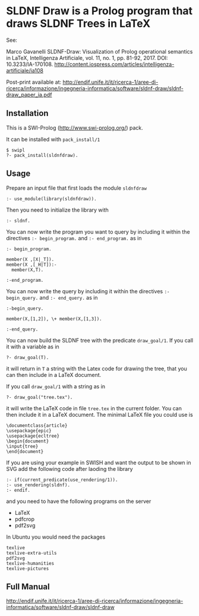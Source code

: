 SLDNF Draw is a Prolog program that draws SLDNF Trees in LaTeX
==============================================================



See:

Marco Gavanelli SLDNF-Draw: Visualization of Prolog operational semantics in LaTeX, Intelligenza Artificiale, vol. 11, no. 1, pp. 81-92, 2017. DOI: 10.3233/IA-170108.
http://content.iospress.com/articles/intelligenza-artificiale/ia108

Post-print available at: http://endif.unife.it/it/ricerca-1/aree-di-ricerca/informazione/ingegneria-informatica/software/sldnf-draw/sldnf-draw_paper_ia.pdf

Installation
------------
This is a SWI-Prolog (http://www.swi-prolog.org/) pack.

It can be installed with `pack_install/1`

    $ swipl
    ?- pack_install(sldnfdraw).

Usage
-----
Prepare an input file that first loads the module `sldnfdraw`

    :- use_module(library(sldnfdraw)).


Then you need to initialize the library with

    :- sldnf.

You can now write the program you want to query by including it within
the directives `:- begin_program.` and `:- end_program.` as in
```
:- begin_program.

member(X ,[X|_T]).
member(X ,[_H|T]):-
  member(X,T).

:-end_program.
```
You can now write the query by including it within
the directives `:- begin_query.` and `:- end_query.` as in
```
:-begin_query.

member(X,[1,2]), \+ member(X,[1,3]).

:-end_query.
```
You can now build the SLDNF tree with the predicate `draw_goal/1`.
If you call it with a variable as in
```
?- draw_goal(T).
```
it will return in `T` a string with the Latex code for drawing the tree, that you
can then include in a LaTeX document.

If you call `draw_goal/1` with a string as in
```
?- draw_goal("tree.tex").
```
it will write the LaTeX code in file `tree.tex` in the current folder.
You can then include it in a LaTeX document. The minimal LaTeX file you could use
is
```
\documentclass{article}
\usepackage{epic}
\usepackage{ecltree}
\begin{document}
\input{tree}
\end{document}
```

If you are using your example in SWISH and want the output to be shown
in SVG add the following code after laoding the library

    :- if(current_predicate(use_rendering/1)).
    :- use_rendering(sldnf).
    :- endif.

and you need to have the following programs on the server
 - LaTeX
 - pdfcrop
 - pdf2svg

In Ubuntu you would need the packages
```
texlive
texlive-extra-utils  
pdf2svg
texlive-humanities
texlive-pictures
```

Full Manual
-----------
http://endif.unife.it/it/ricerca-1/aree-di-ricerca/informazione/ingegneria-informatica/software/sldnf-draw/sldnf-draw
